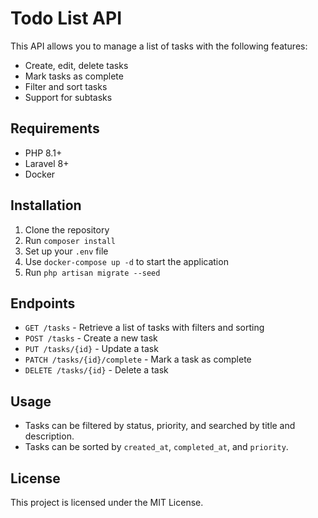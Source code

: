# Todo List API

This API allows you to manage a list of tasks with the following features:
- Create, edit, delete tasks
- Mark tasks as complete
- Filter and sort tasks
- Support for subtasks

## Requirements

- PHP 8.1+
- Laravel 8+
- Docker

## Installation

1. Clone the repository
2. Run `composer install`
3. Set up your `.env` file
4. Use `docker-compose up -d` to start the application
5. Run `php artisan migrate --seed`

## Endpoints

- `GET /tasks` - Retrieve a list of tasks with filters and sorting
- `POST /tasks` - Create a new task
- `PUT /tasks/{id}` - Update a task
- `PATCH /tasks/{id}/complete` - Mark a task as complete
- `DELETE /tasks/{id}` - Delete a task

## Usage

- Tasks can be filtered by status, priority, and searched by title and description.
- Tasks can be sorted by `created_at`, `completed_at`, and `priority`.

## License

This project is licensed under the MIT License.
